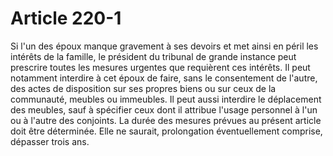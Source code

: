 # Article 220-1

Si l'un des époux manque gravement à ses devoirs et met ainsi en péril les intérêts de la famille, le président du tribunal de grande instance peut prescrire toutes les mesures urgentes que requièrent ces intérêts.   Il peut notamment interdire à cet époux de faire, sans le consentement de l'autre, des actes de disposition sur ses propres biens ou sur ceux de la communauté, meubles ou immeubles. Il peut aussi interdire le déplacement des meubles, sauf à spécifier ceux dont il attribue l'usage personnel à l'un ou à l'autre des conjoints.   La durée des mesures prévues au présent article doit être déterminée. Elle ne saurait, prolongation éventuellement comprise, dépasser trois ans.